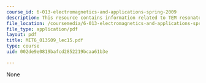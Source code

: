 ```yaml
---
course_id: 6-013-electromagnetics-and-applications-spring-2009
description: This resource contains information related to TEM resonators.
file_location: /coursemedia/6-013-electromagnetics-and-applications-spring-2009/002de9e0819bafcd2852219bcaa61b3e_MIT6_013S09_lec15.pdf
file_type: application/pdf
layout: pdf
title: MIT6_013S09_lec15.pdf
type: course
uid: 002de9e0819bafcd2852219bcaa61b3e

---
```

None